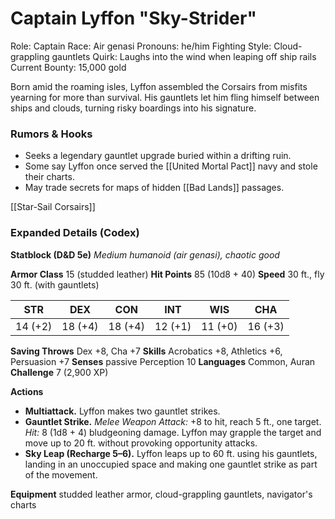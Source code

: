 # Captain Lyffon "Sky-Strider"

Role: Captain
Race: Air genasi
Pronouns: he/him
Fighting Style: Cloud-grappling gauntlets
Quirk: Laughs into the wind when leaping off ship rails
Current Bounty: 15,000 gold

Born amid the roaming isles, Lyffon assembled the Corsairs from misfits yearning for more than survival. His gauntlets let him fling himself between ships and clouds, turning risky boardings into his signature.

### Rumors & Hooks
- Seeks a legendary gauntlet upgrade buried within a drifting ruin.
- Some say Lyffon once served the [[United Mortal Pact]] navy and stole their charts.
- May trade secrets for maps of hidden [[Bad Lands]] passages.

[[Star-Sail Corsairs]]

### Expanded Details (Codex)
**Statblock (D&D 5e)**
*Medium humanoid (air genasi), chaotic good*

**Armor Class** 15 (studded leather)
**Hit Points** 85 (10d8 + 40)
**Speed** 30 ft., fly 30 ft. (with gauntlets)

|STR|DEX|CON|INT|WIS|CHA|
|---|---|---|---|---|---|
|14 (+2)|18 (+4)|18 (+4)|12 (+1)|11 (+0)|16 (+3)|

**Saving Throws** Dex +8, Cha +7
**Skills** Acrobatics +8, Athletics +6, Persuasion +7
**Senses** passive Perception 10
**Languages** Common, Auran
**Challenge** 7 (2,900 XP)

**Actions**
- **Multiattack.** Lyffon makes two gauntlet strikes.
- **Gauntlet Strike.** *Melee Weapon Attack:* +8 to hit, reach 5 ft., one target. *Hit:* 8 (1d8 + 4) bludgeoning damage. Lyffon may grapple the target and move up to 20 ft. without provoking opportunity attacks.
- **Sky Leap (Recharge 5–6).** Lyffon leaps up to 60 ft. using his gauntlets, landing in an unoccupied space and making one gauntlet strike as part of the movement.

**Equipment** studded leather armor, cloud-grappling gauntlets, navigator's charts
